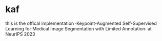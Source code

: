 # kaf
this is the offical implementation ·Keypoint-Augmented Self-Supervised Learning for Medical Image Segmentation with Limited Annotation· at NeurIPS 2023
